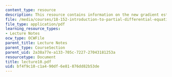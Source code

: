 ```yaml
---
content_type: resource
description: This resource contains information on the new gradient estimate.
file: /media/courses/18-152-introduction-to-partial-differential-equations-fall-2005/bf4f9c18c1a490df6e81876dd82b53de_lecture10.pdf
file_type: application/pdf
learning_resource_types:
- Lecture Notes
ocw_type: OCWFile
parent_title: Lecture Notes
parent_type: CourseSection
parent_uid: 2a38a77e-a133-705c-7227-27043181253a
resourcetype: Document
title: lecture10.pdf
uid: bf4f9c18-c1a4-90df-6e81-876dd82b53de
---
```

